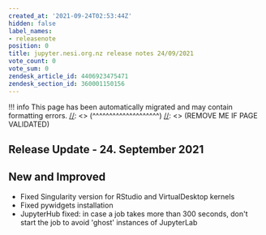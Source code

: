 ```yaml
---
created_at: '2021-09-24T02:53:44Z'
hidden: false
label_names:
- releasenote
position: 0
title: jupyter.nesi.org.nz release notes 24/09/2021
vote_count: 0
vote_sum: 0
zendesk_article_id: 4406923475471
zendesk_section_id: 360001150156
---
```




[//]: <> (REMOVE ME IF PAGE VALIDATED)
[//]: <> (vvvvvvvvvvvvvvvvvvvv)
!!! info
    This page has been automatically migrated and may contain formatting errors.
[//]: <> (^^^^^^^^^^^^^^^^^^^^)
[//]: <> (REMOVE ME IF PAGE VALIDATED)

<h2 id="ReleaseNotes-ReleaseUpdate-11.July2019">Release Update - 24. September 2021</h2>
<h2 id="ReleaseNotes-NewandImproved">New and Improved</h2>
<ul>
<li>Fixed Singularity version for RStudio and VirtualDesktop kernels</li>
<li>Fixed pywidgets installation</li>
<li data-stringify-indent="0" data-stringify-border="0">JupyterHub fixed: in case a job takes more than 300 seconds, don't start the job to avoid 'ghost' instances of JupyterLab</li>
</ul>